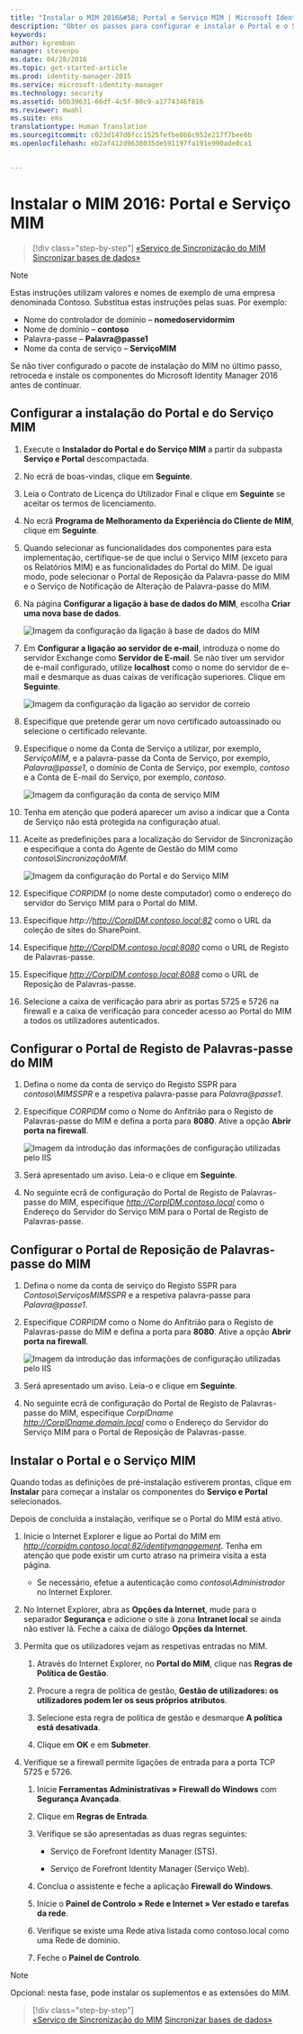 ```yaml
---
title: "Instalar o MIM 2016&#58; Portal e Serviço MIM | Microsoft Identity Manager"
description: "Obter os passos para configurar e instalar o Portal e o Serviço MIM do Microsoft Identity Manager 2016"
keywords: 
author: kgremban
manager: stevenpo
ms.date: 04/28/2016
ms.topic: get-started-article
ms.prod: identity-manager-2015
ms.service: microsoft-identity-manager
ms.technology: security
ms.assetid: b0b39631-66df-4c5f-80c9-a1774346f816
ms.reviewer: mwahl
ms.suite: ems
translationtype: Human Translation
ms.sourcegitcommit: c023d147d0fcc1525fefbe866c952e217f7bee6b
ms.openlocfilehash: eb2af412d9638035de591197fa191e990ade0ca1


---
```


# Instalar o MIM 2016: Portal e Serviço MIM

>[!div class="step-by-step"]
[«Serviço de Sincronização do MIM](install-mim-sync.md)
[Sincronizar bases de dados»](install-mim-sync-ad-service.md)

> [!NOTE]
> Estas instruções utilizam valores e nomes de exemplo de uma empresa denominada Contoso. Substitua estas instruções pelas suas. Por exemplo:
> - Nome do controlador de domínio – **nomedoservidormim**
> - Nome de domínio – **contoso**
> - Palavra-passe – **Palavra@passe1**
> - Nome da conta de serviço – **ServiçoMIM**

Se não tiver configurado o pacote de instalação do MIM no último passo, retroceda e instale os componentes do Microsoft Identity Manager 2016 antes de continuar.


## Configurar a instalação do Portal e do Serviço MIM

1. Execute o **Instalador do Portal e do Serviço MIM** a partir da subpasta **Serviço e Portal** descompactada.

2. No ecrã de boas-vindas, clique em **Seguinte**.

3. Leia o Contrato de Licença do Utilizador Final e clique em **Seguinte** se aceitar os termos de licenciamento.

4. No ecrã **Programa de Melhoramento da Experiência do Cliente de MIM**, clique em **Seguinte**.

5. Quando selecionar as funcionalidades dos componentes para esta implementação, certifique-se de que inclui o Serviço MIM (exceto para os Relatórios MIM) e as funcionalidades do Portal do MIM. De igual modo, pode selecionar o Portal de Reposição da Palavra-passe do MIM e o Serviço de Notificação de Alteração de Palavra-passe do MIM.

6. Na página **Configurar a ligação à base de dados do MIM**, escolha **Criar uma nova base de dados**.

    ![Imagem da configuração da ligação à base de dados do MIM](media/MIM-Install10.png)

7. Em **Configurar a ligação ao servidor de e-mail**, introduza o nome do servidor Exchange como **Servidor de E-mail**. Se não tiver um servidor de e-mail configurado, utilize **localhost** como o nome do servidor de e-mail e desmarque as duas caixas de verificação superiores. Clique em **Seguinte**.

    ![Imagem da configuração da ligação ao servidor de correio](media/MIM-Install11.png)

8. Especifique que pretende gerar um novo certificado autoassinado ou selecione o certificado relevante.

9. Especifique o nome da Conta de Serviço a utilizar, por exemplo, *ServiçoMIM*, e a palavra-passe da Conta de Serviço, por exemplo, *Palavra@passe1*, o domínio de Conta de Serviço, por exemplo, *contoso* e a Conta de E-mail do Serviço, por exemplo, *contoso*.

    ![Imagem da configuração da conta de serviço MIM](media/MIM-Install12.png)

10. Tenha em atenção que poderá aparecer um aviso a indicar que a Conta de Serviço não está protegida na configuração atual.

11. Aceite as predefinições para a localização do Servidor de Sincronização e especifique a conta do Agente de Gestão do MIM como *contoso\SincronizaçãoMIM*.

    ![Imagem da configuração do Portal e do Serviço MIM](media/MIM-Install13.png)

12. Especifique *CORPIDM* (o nome deste computador) como o endereço do servidor do Serviço MIM para o Portal do MIM.

13. Especifique *http://http://CorpIDM.contoso.local:82* como o URL da coleção de sites do SharePoint.

14. Especifique *http://CorpIDM.contoso.local:8080* como o URL de Registo de Palavras-passe.

15. Especifique *http://CorpIDM.contoso.local:8088* como o URL de Reposição de Palavras-passe.

16. Selecione a caixa de verificação para abrir as portas 5725 e 5726 na firewall e a caixa de verificação para conceder acesso ao Portal do MIM a todos os utilizadores autenticados.

## Configurar o Portal de Registo de Palavras-passe do MIM

1.  Defina o nome da conta de serviço do Registo SSPR para *contoso\MIMSSPR* e a respetiva palavra-passe para *Palavra@passe1*.

2.  Especifique *CORPIDM* como o Nome do Anfitrião para o Registo de Palavras-passe do MIM e defina a porta para **8080**. Ative a opção **Abrir porta na firewall**.

    ![Imagem da introdução das informações de configuração utilizadas pelo IIS](media/MIM-Install14.png)

3.  Será apresentado um aviso. Leia-o e clique em **Seguinte**.

4. No seguinte ecrã de configuração do Portal de Registo de Palavras-passe do MIM, especifique *http://CorpIDM.contoso.local* como o Endereço do Servidor do Serviço MIM para o Portal de Registo de Palavras-passe.

## Configurar o Portal de Reposição de Palavras-passe do MIM

1.  Defina o nome da conta de serviço do Registo SSPR para *Contoso\ServiçosMIMSSPR* e a respetiva palavra-passe para *Palavra@passe1*.

2.  Especifique *CORPIDM* como o Nome do Anfitrião para o Registo de Palavras-passe do MIM e defina a porta para **8080**. Ative a opção **Abrir porta na firewall**.

    ![Imagem da introdução das informações de configuração utilizadas pelo IIS](media/MIM-Install15.png)

3.  Será apresentado um aviso. Leia-o e clique em **Seguinte**.

4. No seguinte ecrã de configuração do Portal de Registo de Palavras-passe do MIM, especifique *CorpIDname http://CorpIDname.domain.local* como o Endereço do Servidor do Serviço MIM para o Portal de Reposição de Palavras-passe.

## Instalar o Portal e o Serviço MIM

Quando todas as definições de pré-instalação estiverem prontas, clique em **Instalar** para começar a instalar os componentes do **Serviço e Portal** selecionados.

Depois de concluída a instalação, verifique se o Portal do MIM está ativo.

1. Inicie o Internet Explorer e ligue ao Portal do MIM em *http://corpidm.contoso.local:82/identitymanagement*. Tenha em atenção que pode existir um curto atraso na primeira visita a esta página.

    - Se necessário, efetue a autenticação como *contoso\Administrador* no Internet Explorer.

2. No Internet Explorer, abra as **Opções da Internet**, mude para o separador **Segurança** e adicione o site à zona **Intranet local** se ainda não estiver lá.  Feche a caixa de diálogo **Opções da Internet**.

3. Permita que os utilizadores vejam as respetivas entradas no MIM.

    1.  Através do Internet Explorer, no **Portal do MIM**, clique nas **Regras de Política de Gestão**.

    2.  Procure a regra de política de gestão, **Gestão de utilizadores: os utilizadores podem ler os seus próprios atributos**.

    3.  Selecione esta regra de política de gestão e desmarque **A política está desativada**.

    4.  Clique em **OK** e em **Submeter**.

4.  Verifique se a firewall permite ligações de entrada para a porta TCP 5725 e 5726.

    1.  Inicie **Ferramentas Administrativas » Firewall do Windows** com **Segurança Avançada**.

    2.  Clique em **Regras de Entrada**.

    3.  Verifique se são apresentadas as duas regras seguintes:

        -   Serviço de Forefront Identity Manager (STS).

        -   Serviço de Forefront Identity Manager (Serviço Web).

    4.  Conclua o assistente e feche a aplicação **Firewall do Windows**.

    5.  Inicie o **Painel de Controlo » Rede e Internet » Ver estado e tarefas da rede**.

    6.  Verifique se existe uma Rede ativa listada como contoso.local como uma Rede de domínio.

    7.  Feche o **Painel de Controlo**.

> [!NOTE]
> Opcional: nesta fase, pode instalar os suplementos e as extensões do MIM.

>[!div class="step-by-step"]  
[«Serviço de Sincronização do MIM](install-mim-sync.md)
[Sincronizar bases de dados»](install-mim-sync-ad-service.md)



<!--HONumber=Jun16_HO4-->


